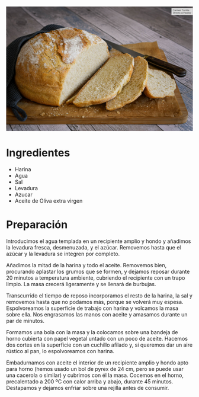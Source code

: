 ![P.A.N.](pan_photo.jpg "PRAISE THE MIGHTY PAN!" )

# Ingredientes

- Harina
- Agua
- Sal
- Levadura
- Azucar
- Aceite de Oliva extra virgen

# Preparación

Introducimos el agua templada en un recipiente amplio y hondo y añadimos la levadura fresca, desmenuzada, y el azúcar. Removemos hasta que el azúcar y la levadura se integren por completo.

Añadimos la mitad de la harina y todo el aceite. Removemos bien, procurando aplastar los grumos que se formen, y dejamos reposar durante 20 minutos a temperatura ambiente, cubriendo el recipiente con un trapo limpio. La masa crecerá ligeramente y se llenará de burbujas.

Transcurrido el tiempo de reposo incorporamos el resto de la harina, la sal y removemos hasta que no podamos más, porque se volverá muy espesa. Espolvoreamos la superficie de trabajo con harina y volcamos la masa sobre ella. Nos engrasamos las manos con aceite y amasamos durante un par de minutos.

Formamos una bola con la masa y la colocamos sobre una bandeja de horno cubierta con papel vegetal untado con un poco de aceite. Hacemos dos cortes en la superficie con un cuchillo afilado y, si queremos dar un aire rústico al pan, lo espolvoreamos con harina.

Embadurnamos con aceite el interior de un recipiente amplio y hondo apto para horno (hemos usado un bol de pyrex de 24 cm, pero se puede usar una cacerola o similar) y cubrimos con él la masa. Cocemos en el horno, precalentado a 200 ºC con calor arriba y abajo, durante 45 minutos. Destapamos y dejamos enfriar sobre una rejilla antes de consumir.
